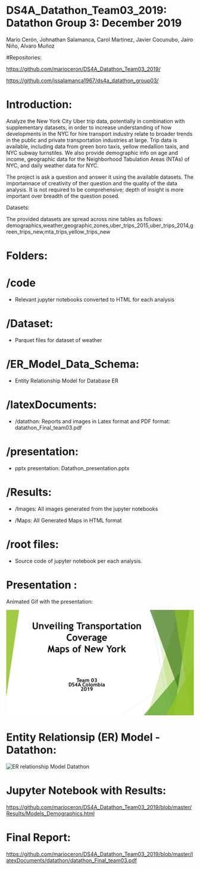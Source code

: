 # DS4A_Datathon_Team03_2019:  Datathon Group 3: December 2019



Mario Cerón, Johnathan Salamanca, Carol Martinez, Javier Cocunubo, Jairo Niño, Alvaro Muñoz

#Repositories: 

https://github.com/marioceron/DS4A_Datathon_Team03_2019/

https://github.com/jssalamanca1967/ds4a_datathon_group03/

# Introduction: 

Analyze the New York City Uber trip data, potentially in combination with supplementary datasets, in order to increase understanding of how developments in the NYC for hire transport industry relate to broader trends in the public and private transportation industries at large.  Trip data is available, including data from green boro taxis, yellow medallion taxis, and NYC subway turnstiles. We also provide demographic info on age and income, geographic data for the Neighborhood Tabulation Areas (NTAs) of NYC, and daily weather data for NYC.

The project is ask a question and answer it using the available datasets. The importannace of creativity of ther question and the quality of the data analysis. It is not required to be comprehensive; depth of insight is more important over breadth of the question posed.

Datasets: 

The provided datasets are spread across nine tables as follows:
demographics,weather,geographic,zones,uber_trips_2015,uber_trips_2014,green_trips_new,mta_trips,yellow_trips_new

# Folders:

# /code
* Relevant jupyter notebooks converted to HTML for each analysis

# /Dataset: 
* Parquet files for dataset of weather


# /ER_Model_Data_Schema: 
* Entity Relationship Model for Database ER

# /latexDocuments: 
* /datathon: Reports and images in Latex format and PDF format: datathon_Final_team03.pdf

# /presentation: 
* pptx presentation: Datathon_presentation.pptx

# /Results: 
* /Images: All images generated from the jupyter notebooks

* /Maps: All Generated Maps in HTML format 

# /root files: 
* Source code of jupyter notebook per each analysis.

# Presentation :

Animated Gif with the presentation:

![Datathon Presentation](presentation/Datathon_presentation.gif)




# Entity Relationsip (ER) Model - Datathon:

![ER relationship Model Datathon](ER_Model_Data_Schema/Modelo_ER_Datathon.jpg)

# Jupyter Notebook with Results:

https://github.com/marioceron/DS4A_Datathon_Team03_2019/blob/master/Results/Models_Demographics.html

# Final Report:

https://github.com/marioceron/DS4A_Datathon_Team03_2019/blob/master/latexDocuments/datathon/datathon_Final_team03.pdf
